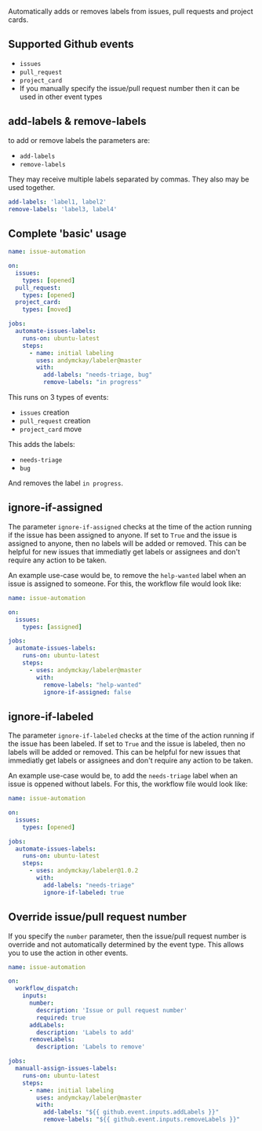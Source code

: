 Automatically adds or removes labels from issues, pull requests and project cards.


## Supported Github events
- `issues`
- `pull_request`
- `project_card`
- If you manually specify the issue/pull request number then it can be used in other event types

## add-labels & remove-labels
to add or remove labels the parameters are:
- `add-labels`
- `remove-labels` 

They may receive multiple labels separated by commas.
They also may be used together. 

```yml
add-labels: 'label1, label2'
remove-labels: 'label3, label4'
```

## Complete 'basic' usage

```yml
name: issue-automation

on:
  issues:
    types: [opened]
  pull_request:
    types: [opened]
  project_card:
    types: [moved]

jobs:
  automate-issues-labels:
    runs-on: ubuntu-latest
    steps:
      - name: initial labeling
        uses: andymckay/labeler@master
        with:
          add-labels: "needs-triage, bug"
          remove-labels: "in progress"

```

This runs on 3 types of events:
- `issues` creation
- `pull_request` creation
- `project_card` move

This adds the labels:
- `needs-triage`
- `bug` 

And removes the label `in progress`.

## ignore-if-assigned

The parameter `ignore-if-assigned` checks at the time of the action running if the issue has been assigned to anyone. If set to `True` and the issue is assigned to anyone, then no labels will be added or removed. This can be helpful for new issues that immediatly get labels or assignees and don't require any action to be taken.

An example use-case would be, to remove the `help-wanted` label when an issue is assigned to someone. For this, the workflow file would look like:

```yml
name: issue-automation

on:
  issues:
    types: [assigned]

jobs:
  automate-issues-labels:
    runs-on: ubuntu-latest
    steps:
      - uses: andymckay/labeler@master
        with:
          remove-labels: "help-wanted"
          ignore-if-assigned: false
```

## ignore-if-labeled

The parameter `ignore-if-labeled` checks at the time of the action running if the issue has been labeled. If set to `True` and the issue is labeled, then no labels will be added or removed. This can be helpful for new issues that immediatly get labels or assignees and don't require any action to be taken.

An example use-case would be, to add the `needs-triage` label when an issue is oppened without labels. For this, the workflow file would look like:

```yml
name: issue-automation

on:
  issues:
    types: [opened]

jobs:
  automate-issues-labels:
    runs-on: ubuntu-latest
    steps:
      - uses: andymckay/labeler@1.0.2
        with:
          add-labels: "needs-triage"
          ignore-if-labeled: true
```

## Override issue/pull request number

If you specify the `number` parameter, then the issue/pull request number is override and not automatically determined by the event type. This allows you to use the action in other events.

```yml
name: issue-automation

on:
  workflow_dispatch:
    inputs:
      number:
        description: 'Issue or pull request number'     
        required: true
      addLabels:
        description: 'Labels to add'        
      removeLabels:
        description: 'Labels to remove'        

jobs:
  manuall-assign-issues-labels:
    runs-on: ubuntu-latest
    steps:
      - name: initial labeling
        uses: andymckay/labeler@master
        with:
          add-labels: "${{ github.event.inputs.addLabels }}"
          remove-labels: "${{ github.event.inputs.removeLabels }}"
```

